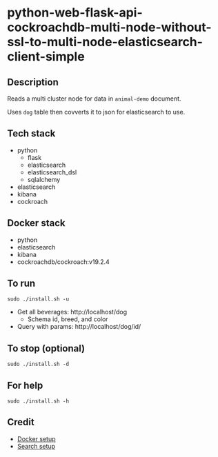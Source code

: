 # python-web-flask-api-cockroachdb-multi-node-without-ssl-to-multi-node-elasticsearch-client-simple

## Description
Reads a multi cluster node for data in `animal-demo` document.

Uses `dog` table then covverts it to json for
elasticsearch to use.

## Tech stack
- python
    - flask
    - elasticsearch
    - elasticsearch_dsl
    - sqlalchemy
- elasticsearch
- kibana
- cockroach

## Docker stack
- python
- elasticsearch
- kibana
- cockroachdb/cockroach:v19.2.4

## To run
`sudo ./install.sh -u`
- Get all beverages: http://localhost/dog
  - Schema id, breed, and color
- Query with params: http://localhost/dog/id/<id>

## To stop (optional)
`sudo ./install.sh -d`

## For help
`sudo ./install.sh -h`

## Credit
- [Docker setup](https://lynn-kwong.medium.com/all-you-need-to-know-about-using-elasticsearch-in-python-b9ed00e0fdf0)
- [Search setup](https://www.elastic.co/guide/en/elasticsearch/client/python-api/master/examples.html)